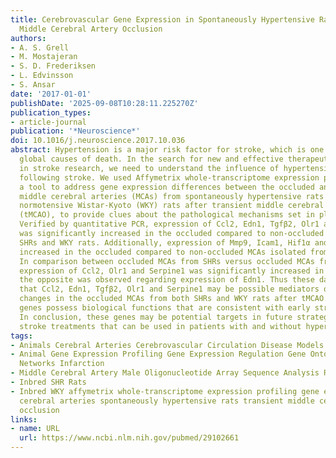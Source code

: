 ```yaml
---
title: Cerebrovascular Gene Expression in Spontaneously Hypertensive Rats After Transient
  Middle Cerebral Artery Occlusion
authors:
- A. S. Grell
- M. Mostajeran
- S. D. Frederiksen
- L. Edvinsson
- S. Ansar
date: '2017-01-01'
publishDate: '2025-09-08T10:28:11.225270Z'
publication_types:
- article-journal
publication: '*Neuroscience*'
doi: 10.1016/j.neuroscience.2017.10.036
abstract: Hypertension is a major risk factor for stroke, which is one of the leading
  global causes of death. In the search for new and effective therapeutic targets
  in stroke research, we need to understand the influence of hypertension in the vasculature
  following stroke. We used Affymetrix whole-transcriptome expression profiling as
  a tool to address gene expression differences between the occluded and non-occluded
  middle cerebral arteries (MCAs) from spontaneously hypertensive rats (SHRs) and
  normotensive Wistar-Kyoto (WKY) rats after transient middle cerebral artery occlusion
  (tMCAO), to provide clues about the pathological mechanisms set in play after stroke.
  Verified by quantitative PCR, expression of Ccl2, Edn1, Tgfβ2, Olr1 and Serpine1
  was significantly increased in the occluded compared to non-occluded MCAs from both
  SHRs and WKY rats. Additionally, expression of Mmp9, Icam1, Hif1α and Timp1 was
  increased in the occluded compared to non-occluded MCAs isolated from WKY rats.
  In comparison between occluded MCAs from SHRs versus occluded MCAs from WKY rats,
  expression of Ccl2, Olr1 and Serpine1 was significantly increased in SHR MCAs. However,
  the opposite was observed regarding expression of Edn1. Thus these data suggest
  that Ccl2, Edn1, Tgfβ2, Olr1 and Serpine1 may be possible mediators of the vascular
  changes in the occluded MCAs from both SHRs and WKY rats after tMCAO. The aforementioned
  genes possess biological functions that are consistent with early stroke injuries.
  In conclusion, these genes may be potential targets in future strategies for acute
  stroke treatments that can be used in patients with and without hypertension.
tags:
- Animals Cerebral Arteries Cerebrovascular Circulation Disease Models
- Animal Gene Expression Profiling Gene Expression Regulation Gene Ontology Gene Regulatory
  Networks Infarction
- Middle Cerebral Artery Male Oligonucleotide Array Sequence Analysis Rats Rats
- Inbred SHR Rats
- Inbred WKY affymetrix whole-transcriptome expression profiling gene expression middle
  cerebral arteries spontaneously hypertensive rats transient middle cerebral artery
  occlusion
links:
- name: URL
  url: https://www.ncbi.nlm.nih.gov/pubmed/29102661
---
```

